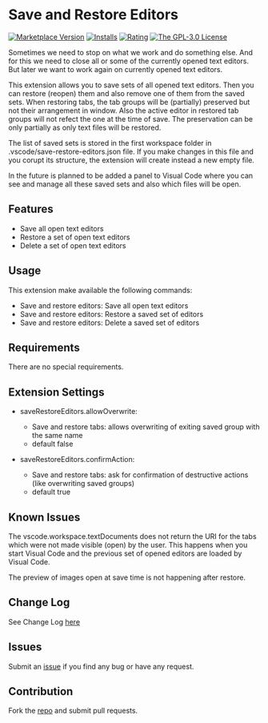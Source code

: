 # Save and Restore Editors

[![Marketplace Version](https://vsmarketplacebadges.dev/version/iulian-radu-at.save-restore-editors.svg)](https://marketplace.visualstudio.com/items?itemName=iulian-radu-at.save-restore-editors)
[![Installs](https://vsmarketplacebadges.dev/installs/iulian-radu-at.save-restore-editors.svg)](https://marketplace.visualstudio.com/items?itemName=iulian-radu-at.save-restore-editors)
[![Rating](https://vsmarketplacebadges.dev/rating/iulian-radu-at.save-restore-editors.svg)](https://marketplace.visualstudio.com/items?itemName=iulian-radu-at.save-restore-editors)
<a href="http://opensource.org/licenses/GPL-3.0" target="_blank" rel="noreferrer noopener"><img src="https://img.shields.io/badge/license-GPL-orange.svg?color=blue&amp;style=flat-square" alt="The GPL-3.0 License"></a>

Sometimes we need to stop on what we work and do something else.
And for this we need to close all or some of the currently opened text editors.
But later we want to work again on currently opened text editors.

This extension allows you to save sets of all opened text editors.
Then you can restore (reopen) them and also remove one of them from the saved sets.
When restoring tabs, the tab groups will be (partially) preserved but not their arrangement in window.
Also the active editor in restored tab groups will not refect the one at the time of save.
The preservation can be only partially as only text files will be restored.

The list of saved sets is stored in the first workspace folder in .vscode/save-restore-editors.json file.
If you make changes in this file and you corupt its structure, the extension will create instead a new empty file.

In the future is planned to be added a panel to Visual Code where you can see and manage all these
saved sets and also which files will be open.

## Features

- Save all open text editors
- Restore a set of open text editors
- Delete a set of open text editors

## Usage

This extension make available the following commands:

- Save and restore editors: Save all open text editors
- Save and restore editors: Restore a saved set of editors
- Save and restore editors: Delete a saved set of editors

## Requirements

There are no special requirements.

## Extension Settings

- saveRestoreEditors.allowOverwrite:

  - Save and restore tabs: allows overwriting of exiting saved group with the same name
  - default false

- saveRestoreEditors.confirmAction:

  - Save and restore tabs: ask for confirmation of destructive actions (like overwriting saved groups)
  - default true

## Known Issues

The vscode.workspace.textDocuments does not return the URI for the tabs which were not made visible (open) by the user.
This happens when you start Visual Code and the previous set of opened editors are loaded by Visual Code.

The preview of images open at save time is not happening after restore.

## Change Log

See Change Log [here](CHANGELOG.md)

## Issues

Submit an [issue](https://github.com/iulian-radu-at/save-restore-editors/issues) if you find any bug or have any request.

## Contribution

Fork the [repo](https://github.com/iulian-radu-at/save-restore-editors) and submit pull requests.
